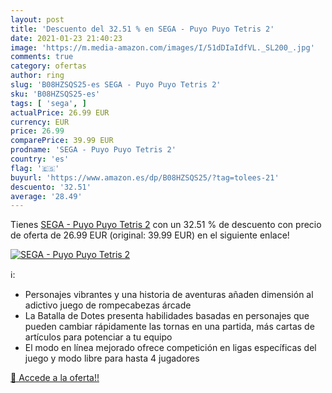```yaml
---
layout: post
title: 'Descuento del 32.51 % en SEGA - Puyo Puyo Tetris 2'
date: 2021-01-23 21:40:23
image: 'https://m.media-amazon.com/images/I/51dDIaIdfVL._SL200_.jpg'
comments: true
category: ofertas
author: ring
slug: 'B08HZSQS25-es SEGA - Puyo Puyo Tetris 2'
sku: 'B08HZSQS25-es'
tags: [ 'sega', ]
actualPrice: 26.99 EUR
currency: EUR
price: 26.99
comparePrice: 39.99 EUR
prodname: 'SEGA - Puyo Puyo Tetris 2'
country: 'es'
flag: '🇪🇸'
buyurl: 'https://www.amazon.es/dp/B08HZSQS25/?tag=tolees-21'
descuento: '32.51'
average: '28.49'
---
```


Tienes [SEGA - Puyo Puyo Tetris 2](https://www.amazon.es/dp/B08HZSQS25/?tag=tolees-21) con un 32.51 % de descuento con precio de oferta de 26.99 EUR (original: 39.99 EUR) en el siguiente enlace!

[![SEGA - Puyo Puyo Tetris 2](https://m.media-amazon.com/images/I/51dDIaIdfVL._SL200_.jpg)](https://www.amazon.es/dp/B08HZSQS25/?tag=tolees-21)

ℹ️:

- Personajes vibrantes y una historia de aventuras añaden dimensión al adictivo juego de rompecabezas árcade
- La Batalla de Dotes presenta habilidades basadas en personajes que pueden cambiar rápidamente las tornas en una partida, más cartas de artículos para potenciar a tu equipo
- El modo en línea mejorado ofrece competición en ligas específicas del juego y modo libre para hasta 4 jugadores

[🛒 Accede a la oferta!!](https://www.amazon.es/dp/B08HZSQS25/?tag=tolees-21)
